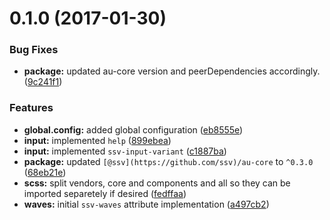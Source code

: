 <a name="0.1.0"></a>
# 0.1.0 (2017-01-30)


### Bug Fixes

* **package:** updated au-core version and peerDependencies accordingly. ([9c241f1](https://github.com/sketch7/ssv-au-ui/commit/9c241f1))


### Features

* **global.config:** added global configuration ([eb8555e](https://github.com/sketch7/ssv-au-ui/commit/eb8555e))
* **input:** implemented `help` ([899ebea](https://github.com/sketch7/ssv-au-ui/commit/899ebea))
* **input:** implemented `ssv-input-variant` ([c1887ba](https://github.com/sketch7/ssv-au-ui/commit/c1887ba))
* **package:** updated `[@ssv](https://github.com/ssv)/au-core` to `^0.3.0` ([68eb21e](https://github.com/sketch7/ssv-au-ui/commit/68eb21e))
* **scss:** split vendors, core and components and all so they can be imported separetely if desired ([fedffaa](https://github.com/sketch7/ssv-au-ui/commit/fedffaa))
* **waves:** initial `ssv-waves` attribute implementation ([a497cb2](https://github.com/sketch7/ssv-au-ui/commit/a497cb2))



